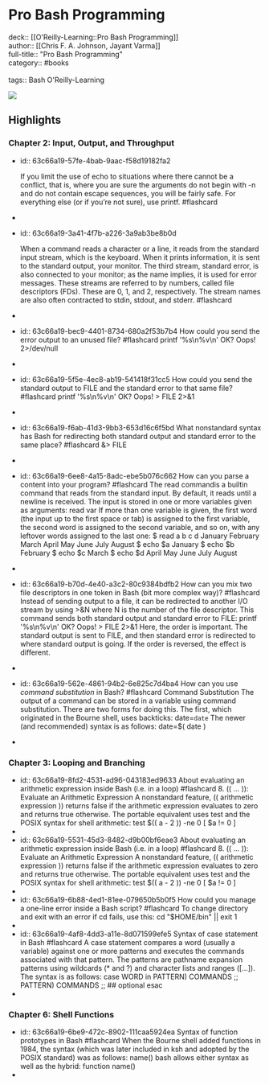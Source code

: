 # Pro Bash Programming

deck:: [[O'Reilly-Learning::Pro Bash Programming]]\
author:: [[Chris F. A. Johnson, Jayant Varma]]\
full-title:: "Pro Bash Programming"\
category:: #books\
\
tags:: Bash O'Reilly-Learning  

![](https://learning.oreilly.com/covers/9781484201213/)
## Highlights
### Chapter 2: Input, Output, and Throughput
- id:: 63c66a19-57fe-4bab-9aac-f58d19182fa2
  
  If you limit the use of echo to situations where there cannot be a conflict, that is, where you are sure the arguments do not begin with -n and do not contain escape sequences, you will be fairly safe. For everything else (or if you’re not sure), use printf. #flashcard
-
- id:: 63c66a19-3a41-4f7b-a226-3a9ab3be8b0d
  
  When a command reads a character or a line, it reads from the standard input stream, which is the keyboard. When it prints information, it is sent to the standard output, your monitor. The third stream, standard error, is also connected to your monitor; as the name implies, it is used for error messages. These streams are referred to by numbers, called file descriptors (FDs). These are 0, 1, and 2, respectively. The stream names are also often contracted to stdin, stdout, and stderr. #flashcard
-
- id:: 63c66a19-bec9-4401-8734-680a2f53b7b4
   How could you send the error output to an unused file? #flashcard 
    printf '%s\n%v\n' OK? Oops! 2>/dev/null
-
- id:: 63c66a19-5f5e-4ec8-ab19-541418f31cc5
   How could you send the standard output to FILE and the standard error to that same file? #flashcard 
    printf '%s\n%v\n' OK? Oops! > FILE 2>&1
-
- id:: 63c66a19-f6ab-41d3-9bb3-653d16c6f5bd
   What nonstandard syntax has Bash for redirecting both standard output and standard error to the same place? #flashcard 
    &> FILE
-
- id:: 63c66a19-6ee8-4a15-8adc-ebe5b076c662
   How can you parse a content into your program? #flashcard 
    The read commandis a builtin command that reads from the standard input. By default, it reads until a newline is received. The input is stored in one or more variables given as arguments:
     read var
     If more than one variable is given, the first word (the input up to the first space or tab) is assigned to the first variable, the second word is assigned to the second variable, and so on, with any leftover words assigned to the last one:
     $ read a b c d
     January February March April May June July August
     $ echo $a
     January
     $ echo $b
     February
     $ echo $c
     March
     $ echo $d
     April May June July August
-
- id:: 63c66a19-b70d-4e40-a3c2-80c9384bdfb2
   How can you mix two file descriptors in one token in Bash (bit more complex way)? #flashcard 
    Instead of sending output to a file, it can be redirected to another I/O stream by using >&N where N is the number of the file descriptor. This command sends both standard output and standard error to FILE:
     printf '%s\n%v\n' OK? Oops! > FILE 2>&1
     Here, the order is important. The standard output is sent to FILE, and then standard error is redirected to where standard output is going. If the order is reversed, the effect is different.
-
- id:: 63c66a19-562e-4861-94b2-6e825c7d4ba4
   How can you use *command substitution* in Bash? #flashcard 
    Command Substitution
     The output of a command can be stored in a variable using command substitution. There are two forms for doing this. The first, which originated in the Bourne shell, uses backticks:
     date=`date`
     The newer (and recommended) syntax is as follows:
     date=$( date )
-
### Chapter 3: Looping and Branching
- id:: 63c66a19-8fd2-4531-ad96-043183ed9633
   About evaluating an arithmetic expression inside Bash (i.e. in a loop) #flashcard 
    8.
     (( … )): Evaluate an Arithmetic Expression
     A nonstandard feature, (( arithmetic expression )) returns false if the arithmetic expression evaluates to zero and returns true otherwise. The portable equivalent uses test and the POSIX syntax for shell arithmetic:
     test $(( a - 2 )) -ne 0
     [ $a != 0 ]
-
- id:: 63c66a19-5531-45d3-8482-d9b00bf6eae3
   About evaluating an arithmetic expression inside Bash (i.e. in a loop) #flashcard 
    8.
     (( … )): Evaluate an Arithmetic Expression
     A nonstandard feature, (( arithmetic expression )) returns false if the arithmetic expression evaluates to zero and returns true otherwise. The portable equivalent uses test and the POSIX syntax for shell arithmetic:
     test $(( a - 2 )) -ne 0
     [ $a != 0 ]
-
- id:: 63c66a19-6b88-4ed1-81ee-079650b5b0f5
   How could you manage a one-line error inside a Bash script? #flashcard 
    To change directory and exit with an error if cd fails, use this:
     cd "$HOME/bin" || exit 1
-
- id:: 63c66a19-4af8-4dd3-a11e-8d071599efe5
   Syntax of case statement in Bash #flashcard 
    A case statement compares a word (usually a variable) against one or more patterns and executes the commands associated with that pattern. The patterns are pathname expansion patterns using wildcards (* and ?) and character lists and ranges ([...]). The syntax is as follows:
     case WORD in
     PATTERN) COMMANDS ;;
     PATTERN) COMMANDS ;; ## optional
     esac
-
### Chapter 6: Shell Functions
- id:: 63c66a19-6be9-472c-8902-111caa5924ea
   Syntax of function prototypes in Bash #flashcard 
    When the Bourne shell added functions in 1984, the syntax (which was later included in ksh and adopted by the POSIX standard) was as follows:
     name() <compound command>
     bash allows either syntax as well as the hybrid:
     function name() <compound command>
-